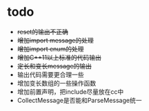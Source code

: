 # todo
+ ~~reset的输出不正确~~
+ ~~增加import message的处理~~
+ ~~增加import enum的处理~~
+ ~~增加C++11以上标准的代码输出~~
+ ~~定长和变长message的输出~~
+ 输出代码需要更合理一些
+ 增加变长数组的一些操作函数
+ 增加前置声明，把include尽量放在cc中
+ CollectMessage是否能和ParseMessage统一
